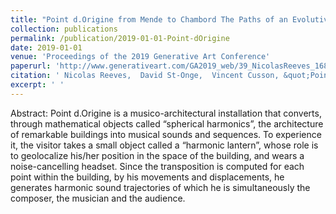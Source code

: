 ```yaml
---
title: "Point d.Origine from Mende to Chambord The Paths of an Evolutive Design Process"
collection: publications
permalink: /publication/2019-01-01-Point-dOrigine
date: 2019-01-01
venue: 'Proceedings of the 2019 Generative Art Conference'
paperurl: 'http://www.generativeart.com/GA2019_web/39_NicolasReeves_168x240.pdf'
citation: ' Nicolas Reeves,  David St-Onge,  Vincent Cusson, &quot;Point d.Origine from Mende to Chambord The Paths of an Evolutive Design Process.&quot; In the proceedings of Proceedings of the 2019 GA Conference, 2019.'
excerpt: ' '
---
```


Abstract:
Point d.Origine is a musico-architectural installation that converts, through mathematical objects called “spherical harmonics”, the architecture of remarkable buildings into musical sounds and sequences. To experience it, the visitor takes a small object called a “harmonic lantern”, whose role is to geolocalize his/her position in the space of the building, and wears a noise-cancelling headset. Since the transposition is computed for each point within the building, by his movements and displacements, he generates harmonic sound trajectories of which he is simultaneously the composer, the musician and the audience. 